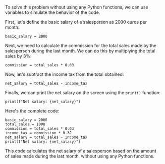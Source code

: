 
To solve this problem without using any Python functions, we can use variables to simulate the behavior of the code.

First, let's define the basic salary of a salesperson as 2000 euros per month:
```
basic_salary = 2000
```
Next, we need to calculate the commission for the total sales made by the salesperson during the last month. We can do this by multiplying the total sales by 3%:
```
commission = total_sales * 0.03
```
Now, let's subtract the income tax from the total obtained:
```
net_salary = total_sales - income_tax
```
Finally, we can print the net salary on the screen using the `print()` function:
```
print(f"Net salary: {net_salary}")
```
Here's the complete code:
```
basic_salary = 2000
total_sales = 1000
commission = total_sales * 0.03
income_tax = commission * 0.32
net_salary = total_sales - income_tax
print(f"Net salary: {net_salary}")
```
This code calculates the net salary of a salesperson based on the amount of sales made during the last month, without using any Python functions.